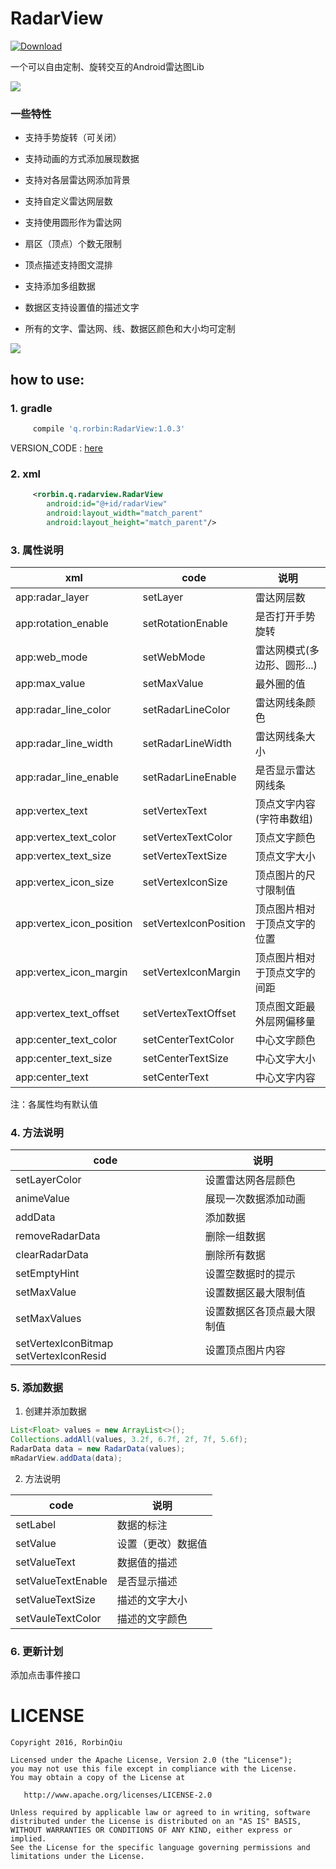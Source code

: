 # RadarView
[ ![Download](https://api.bintray.com/packages/qstumn/maven/RadarView/images/download.svg) ](https://bintray.com/qstumn/maven/RadarView/_latestVersion)

一个可以自由定制、旋转交互的Android雷达图Lib

![](https://github.com/qstumn/RadarView/blob/master/logo.png?raw=true)

### 一些特性
* 支持手势旋转（可关闭）

* 支持动画的方式添加展现数据

* 支持对各层雷达网添加背景

* 支持自定义雷达网层数

* 支持使用圆形作为雷达网

* 扇区（顶点）个数无限制

* 顶点描述支持图文混排

* 支持添加多组数据

* 数据区支持设置值的描述文字

* 所有的文字、雷达网、线、数据区颜色和大小均可定制
 
![](https://github.com/qstumn/RadarView/blob/master/demo.gif?raw=true)


## how to use:
### 1. gradle
```groovy
     compile 'q.rorbin:RadarView:1.0.3'
```
VERSION_CODE : [here](https://github.com/qstumn/RadarChart/releases)

### 2. xml
```xml
     <rorbin.q.radarview.RadarView
        android:id="@+id/radarView"
        android:layout_width="match_parent"
        android:layout_height="match_parent"/>
```    

### 3. 属性说明

xml | code | 说明
---|---|---
app:radar_layer | setLayer | 雷达网层数
app:rotation_enable | setRotationEnable | 是否打开手势旋转
app:web_mode | setWebMode | 雷达网模式(多边形、圆形...)
app:max_value | setMaxValue | 最外圈的值
app:radar_line_color | setRadarLineColor | 雷达网线条颜色
app:radar_line_width | setRadarLineWidth | 雷达网线条大小
app:radar_line_enable | setRadarLineEnable | 是否显示雷达网线条
app:vertex_text | setVertexText | 顶点文字内容(字符串数组)
app:vertex_text_color | setVertexTextColor | 顶点文字颜色
app:vertex_text_size | setVertexTextSize | 顶点文字大小
app:vertex_icon_size | setVertexIconSize | 顶点图片的尺寸限制值
app:vertex_icon_position | setVertexIconPosition | 顶点图片相对于顶点文字的位置
app:vertex_icon_margin | setVertexIconMargin | 顶点图片相对于顶点文字的间距
app:vertex_text_offset | setVertexTextOffset | 顶点图文距最外层网偏移量
app:center_text_color | setCenterTextColor | 中心文字颜色
app:center_text_size | setCenterTextSize | 中心文字大小
app:center_text | setCenterText | 中心文字内容

注：各属性均有默认值

### 4. 方法说明
  code | 说明
  --- | ---
setLayerColor | 设置雷达网各层颜色
animeValue | 展现一次数据添加动画
addData | 添加数据
removeRadarData | 删除一组数据
clearRadarData | 删除所有数据
setEmptyHint | 设置空数据时的提示
setMaxValue | 设置数据区最大限制值
setMaxValues | 设置数据区各顶点最大限制值
setVertexIconBitmap setVertexIconResid | 设置顶点图片内容
 
### 5. 添加数据
 1. 创建并添加数据
```java
List<Float> values = new ArrayList<>();
Collections.addAll(values, 3.2f, 6.7f, 2f, 7f, 5.6f);
RadarData data = new RadarData(values);
mRadarView.addData(data);
``` 

 2. 方法说明
 
  code | 说明
  --- | ---
  setLabel | 数据的标注
  setValue | 设置（更改）数据值
  setValueText | 数据值的描述
  setValueTextEnable | 是否显示描述
  setValueTextSize | 描述的文字大小
  setVauleTextColor | 描述的文字颜色

### 6. 更新计划
添加点击事件接口

# LICENSE
```
Copyright 2016, RorbinQiu

Licensed under the Apache License, Version 2.0 (the "License");
you may not use this file except in compliance with the License.
You may obtain a copy of the License at

   http://www.apache.org/licenses/LICENSE-2.0

Unless required by applicable law or agreed to in writing, software
distributed under the License is distributed on an "AS IS" BASIS,
WITHOUT WARRANTIES OR CONDITIONS OF ANY KIND, either express or implied.
See the License for the specific language governing permissions and
limitations under the License.
```
